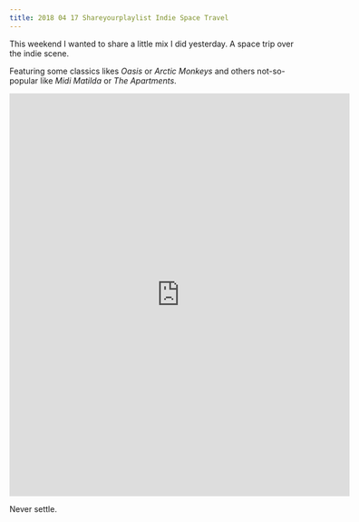 ```yaml
---
title: 2018 04 17 Shareyourplaylist Indie Space Travel
---
```


This weekend I wanted to share a little mix I did yesterday. A space trip over the indie scene.

Featuring some classics likes _Oasis_ or _Arctic Monkeys_ and others not-so-popular like _Midi Matilda_ or _The Apartments_.

<iframe src="https://embed.spotify.com/?uri=spotify%3Auser%3Afjaguero%3Aplaylist%3A74rYvlZFqXc8J9t5HHZbUE" width="600" height="710" frameborder="0" allowtransparency="true"></iframe>

Never settle.
